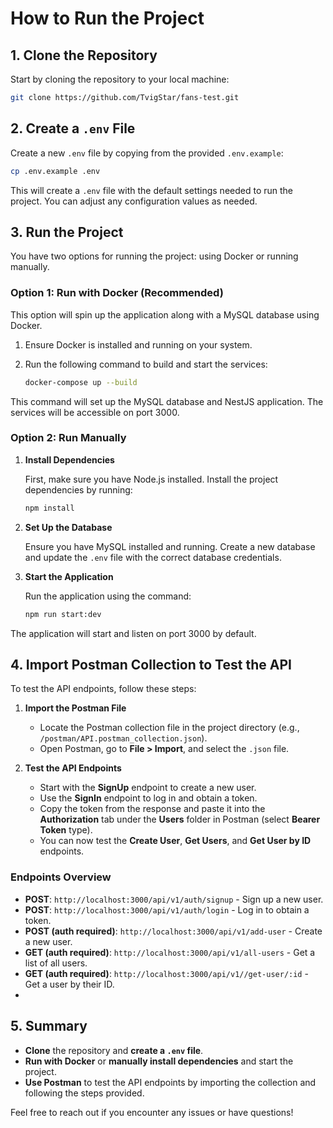 # How to Run the Project

## 1. Clone the Repository

Start by cloning the repository to your local machine:

```bash
git clone https://github.com/TvigStar/fans-test.git
```

## 2. Create a `.env` File

Create a new `.env` file by copying from the provided `.env.example`:

```bash
cp .env.example .env
```
This will create a `.env` file with the default settings needed to run the project. You can adjust any configuration values as needed.

## 3. Run the Project

You have two options for running the project: using Docker or running manually.

### Option 1: Run with Docker (Recommended)

This option will spin up the application along with a MySQL database using Docker.

1. Ensure Docker is installed and running on your system.
2. Run the following command to build and start the services:

   ```bash
   docker-compose up --build
   ```

This command will set up the MySQL database and NestJS application. The services will be accessible on port 3000.

### Option 2: Run Manually

1. **Install Dependencies**

   First, make sure you have Node.js installed. Install the project dependencies by running:

   ```bash
   npm install
   ```

2. **Set Up the Database**

   Ensure you have MySQL installed and running. Create a new database and update the `.env` file with the correct database credentials.

3. **Start the Application**

   Run the application using the command:

   ```bash
   npm run start:dev
   ```

The application will start and listen on port 3000 by default.

## 4. Import Postman Collection to Test the API

To test the API endpoints, follow these steps:

1. **Import the Postman File**
    - Locate the Postman collection file in the project directory (e.g., `/postman/API.postman_collection.json`).
    - Open Postman, go to **File > Import**, and select the `.json` file.

2. **Test the API Endpoints**
    - Start with the **SignUp** endpoint to create a new user.
    - Use the **SignIn** endpoint to log in and obtain a token.
    - Copy the token from the response and paste it into the **Authorization** tab under the **Users** folder in Postman (select **Bearer Token** type).
    - You can now test the **Create User**, **Get Users**, and **Get User by ID** endpoints.

### Endpoints Overview

- **POST**: `http://localhost:3000/api/v1/auth/signup` - Sign up a new user.
- **POST**: `http://localhost:3000/api/v1/auth/login` - Log in to obtain a token.
- **POST (auth required)**: `http://localhost:3000/api/v1/add-user` - Create a new user.
- **GET (auth required)**: `http://localhost:3000/api/v1/all-users` - Get a list of all users.
- **GET (auth required)**: `http://localhost:3000/api/v1//get-user/:id` - Get a user by their ID.
- 
## 5. Summary

- **Clone** the repository and **create a `.env` file**.
- **Run with Docker** or **manually install dependencies** and start the project.
- **Use Postman** to test the API endpoints by importing the collection and following the steps provided.

Feel free to reach out if you encounter any issues or have questions!

